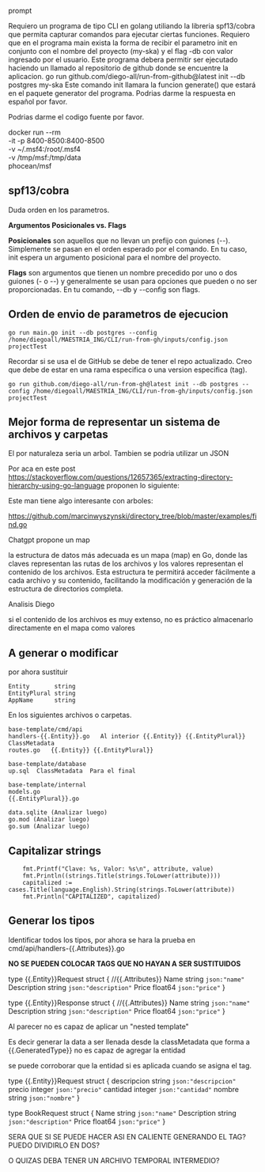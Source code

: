 

prompt

Requiero un programa de tipo CLI en golang utiliando la libreria spf13/cobra que permita capturar comandos para ejecutar ciertas funciones. Requiero que en el programa main exista la forma de recibir el parametro init en conjunto con el nombre del proyecto (my-ska) y el flag -db con valor ingresado por el usuario. Este programa debera permitir ser ejecutado haciendo un llamado al repositorio de github donde se encuentre la aplicacion. go run github.com/diego-all/run-from-github@latest init --db postgres my-ska Este comando init llamara la funcion generate() que estará en el paquete generator del programa. Podrias darme la respuesta en español por favor.

Podrias darme el codigo fuente por favor.


docker run --rm \
-it -p 8400-8500:8400-8500 \
-v ~/.msf4:/root/.msf4 \
-v /tmp/msf:/tmp/data \
phocean/msf



## spf13/cobra

Duda orden en los parametros.

**Argumentos Posicionales vs. Flags**

**Posicionales** son aquellos que no llevan un prefijo con guiones (--). Simplemente se pasan en el orden esperado por el comando. En tu caso, init espera un argumento posicional para el nombre del proyecto.

**Flags** son argumentos que tienen un nombre precedido por uno o dos guiones (- o --) y generalmente se usan para opciones que pueden o no ser proporcionadas. En tu comando, --db y --config son flags.




## Orden de envio de parametros de ejecucion

    go run main.go init --db postgres --config /home/diegoall/MAESTRIA_ING/CLI/run-from-gh/inputs/config.json projectTest

Recordar si se usa el de GitHub se debe de tener el repo actualizado. Creo que debe de estar en una rama especifica o una version especifica (tag).

    go run github.com/diego-all/run-from-gh@latest init --db postgres --config /home/diegoall/MAESTRIA_ING/CLI/run-from-gh/inputs/config.json projectTest


## Mejor forma de representar un sistema de archivos y carpetas



El por naturaleza seria un arbol.
Tambien se podria utilizar un JSON

Por aca en este post https://stackoverflow.com/questions/12657365/extracting-directory-hierarchy-using-go-language proponen lo siguiente:

Este man tiene algo interesante con arboles:

https://github.com/marcinwyszynski/directory_tree/blob/master/examples/find.go


Chatgpt propone un map

la estructura de datos más adecuada es un mapa (map) en Go, donde las claves representan las rutas de los archivos y los valores representan el contenido de los archivos. Esta estructura te permitirá acceder fácilmente a cada archivo y su contenido, facilitando la modificación y generación de la estructura de directorios completa.


Analisis Diego


si el contenido de los archivos es muy extenso, no es práctico almacenarlo directamente en el mapa como valores



## A generar o modificar 

por ahora sustituir

	Entity       string
	EntityPlural string
	AppName      string

En los siguientes archivos o carpetas.

    base-template/cmd/api
    handlers-{{.Entity}}.go   Al interior {{.Entity}} {{.EntityPlural}} ClassMetadata
    routes.go   {{.Entity}} {{.EntityPlural}}

    base-template/database
    up.sql  ClassMetadata  Para el final

    base-template/internal
    models.go
    {{.EntityPlural}}.go

    data.sqlite (Analizar luego)
    go.mod (Analizar luego)
    go.sum (Analizar luego) 



## Capitalizar strings

		fmt.Printf("Clave: %s, Valor: %s\n", attribute, value)
		fmt.Println((strings.Title(strings.ToLower(attribute))))
		capitalized := cases.Title(language.English).String(strings.ToLower(attribute))
		fmt.Println("CAPITALIZED", capitalized)


## Generar los tipos

Identificar todos los tipos, por ahora se hara la prueba en cmd/api/handlers-{{.Attributes}}.go

 **NO SE PUEDEN COLOCAR TAGS QUE NO HAYAN A SER SUSTITUIDOS**


type {{.Entity}}Request struct {
	//{{.Attributes}}
	Name        string  `json:"name"`
	Description string  `json:"description"`
	Price       float64 `json:"price"`
}

type {{.Entity}}Response struct {
	//{{.Attributes}}
	Name        string  `json:"name"`
	Description string  `json:"description"`
	Price       float64 `json:"price"`
}



Al parecer no es capaz de aplicar un "nested template" 


Es decir generar la data a ser llenada desde la classMetadata que forma a {{.GeneratedType}}
no es capaz de agregar la entidad

se puede corroborar que la entidad si es aplicada cuando se asigna el tag.

type {{.Entity}}Request struct {
descripcion	string	`json:"descripcion"`
precio	integer	`json:"precio"`
cantidad	integer	`json:"cantidad"`
nombre	string	`json:"nombre"`
}

type BookRequest struct {
	Name        string  `json:"name"`
	Description string  `json:"description"`
	Price       float64 `json:"price"`
}

SERA QUE SI SE PUEDE HACER ASI EN CALIENTE GENERANDO EL TAG?
PUEDO DIVIDIRLO EN DOS?

O QUIZAS DEBA TENER UN ARCHIVO TEMPORAL INTERMEDIO?









